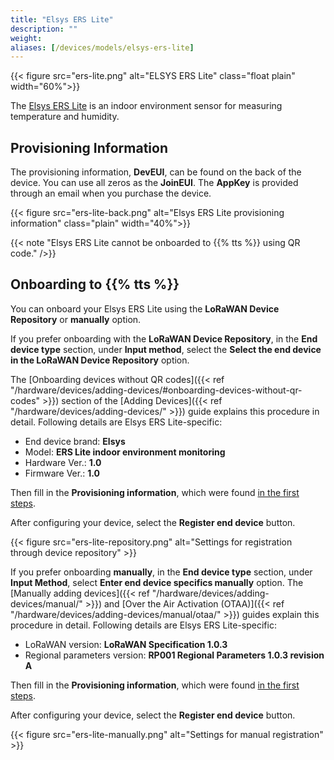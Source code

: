 ```yaml
---
title: "Elsys ERS Lite"
description: ""
weight:
aliases: [/devices/models/elsys-ers-lite]
---
```


{{< figure src="ers-lite.png" alt="ELSYS ERS Lite" class="float plain" width="60%">}}

The [Elsys ERS Lite](https://www.elsys.se/en/ers-lite/) is an indoor environment sensor for measuring temperature and humidity.

<!--more-->

## Provisioning Information

The provisioning information, **DevEUI**, can be found on the back of the device. You can use all zeros as the **JoinEUI**. The **AppKey** is provided through an email when you purchase the device.

{{< figure src="ers-lite-back.png" alt="Elsys ERS Lite provisioning information" class="plain" width="40%">}}

{{< note "Elsys ERS Lite cannot be onboarded to {{% tts %}} using QR code." />}}

## Onboarding to {{% tts %}}

You can onboard your Elsys ERS Lite using the **LoRaWAN Device Repository** or **manually** option.

If you prefer onboarding with the **LoRaWAN Device Repository**, in the **End device type** section, under **Input method**, select the **Select the end device in the LoRaWAN Device Repository** option.

The [Onboarding devices without QR codes]({{< ref "/hardware/devices/adding-devices/#onboarding-devices-without-qr-codes" >}}) section of the [Adding Devices]({{< ref "/hardware/devices/adding-devices/" >}}) guide explains this procedure in detail. Following details are Elsys ERS Lite-specific:

- End device brand: **Elsys**
- Model: **ERS Lite indoor environment monitoring**
- Hardware Ver.: **1.0**
- Firmware Ver.: **1.0**

Then fill in the **Provisioning information**, which were found [in the first steps](#provisioning-information).

After configuring your device, select the **Register end device** button.

{{< figure src="ers-lite-repository.png" alt="Settings for registration through device repository" >}}

If you prefer onboarding **manually**, in the **End device type** section, under **Input Method**, select **Enter end device specifics manually** option. The [Manually adding devices]({{< ref "/hardware/devices/adding-devices/manual/" >}}) and [Over the Air Activation (OTAA)]({{< ref "/hardware/devices/adding-devices/manual/otaa/" >}}) guides explain this procedure in detail. Following details are Elsys ERS Lite-specific:

- LoRaWAN version: **LoRaWAN Specification 1.0.3**
- Regional parameters version: **RP001 Regional Parameters 1.0.3 revision A**

Then fill in the **Provisioning information**, which were found [in the first steps](#provisioning-information).

After configuring your device, select the **Register end device** button.

{{< figure src="ers-lite-manually.png" alt="Settings for manual registration" >}}
